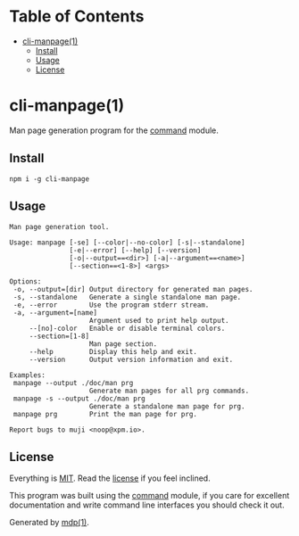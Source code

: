Table of Contents
=================

* [cli-manpage(1)](#cli-manpage1)
  * [Install](#install)
  * [Usage](#usage)
  * [License](#license)

cli-manpage(1)
==============

Man page generation program for the [command](https://github.com/freeformsystems/cli-command) module.

## Install

```
npm i -g cli-manpage
```

## Usage

```
Man page generation tool.

Usage: manpage [-se] [--color|--no-color] [-s|--standalone]
               [-e|--error] [--help] [--version]
               [-o|--output==<dir>] [-a|--argument==<name>]
               [--section==<1-8>] <args>

Options:
 -o, --output=[dir] Output directory for generated man pages.
 -s, --standalone   Generate a single standalone man page.
 -e, --error        Use the program stderr stream.
 -a, --argument=[name]
                    Argument used to print help output.
     --[no]-color   Enable or disable terminal colors.
     --section=[1-8]
                    Man page section.
     --help         Display this help and exit.
     --version      Output version information and exit.

Examples:
 manpage --output ./doc/man prg
                    Generate man pages for all prg commands.
 manpage -s --output ./doc/man prg
                    Generate a standalone man page for prg.
 manpage prg        Print the man page for prg.

Report bugs to muji <noop@xpm.io>.
```

## License

Everything is [MIT](http://en.wikipedia.org/wiki/MIT_License). Read the [license](https://github.com/freeformsystems/cli-manpage/blob/master/LICENSE) if you feel inclined.

This program was built using the [command](https://github.com/freeformsystems/cli-command) module, if you care for excellent documentation and write command line interfaces you should check it out.

Generated by [mdp(1)](https://github.com/freeformsystems/mdp).

[command]: https://github.com/freeformsystems/cli-command
